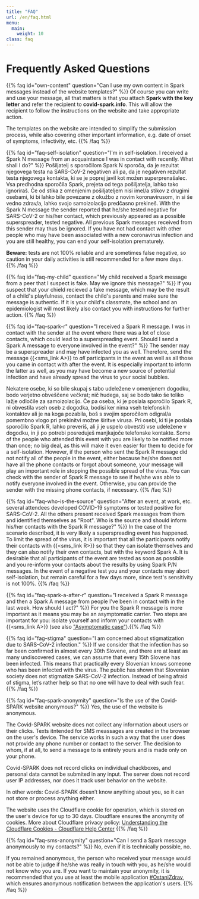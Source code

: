 ```yaml
---
title: "FAQ"
url: /en/faq.html
menu:
  main:
    weight: 10
class: faq
---
```


# Frequently Asked Questions

{{% faq id="own-content" question="Can I use my own content in Spark messages instead of the website templates?" %}}
Of course you can write and use your message, all that matters is that you attach **Spark with the key letter** and refer the recipient to **covid-spark.info**. This will allow the recipient to follow the instructions on the website and take appropriate action.

The templates on the website are intended to simplify the submission process, while also covering other important information, e.g. date of onset of symptoms, infectivity, etc.
{{% /faq %}}

{{% faq id="faq-self-isolation" question="I'm in self-isolation. I received a Spark N message from an acquaintance I was in contact with recently. What shall I do?" %}}
Pošiljatelj s sporočilom Spark N sporoča, da je rezultat njegovega testa na SARS-CoV-2 negativen ali pa, da je negativen rezultat testa njegovega kontakta, ki se je poprej javil kot možen superprenašalec. Vsa predhodna sporočila Spark, prejeta od tega pošiljatelja, lahko tako ignoriraš. Če od stika z omenjenim pošiljateljem nisi imel/a stikov z drugimi osebami, ki bi lahko bile povezane z okužbo z novim koronavirusom, in si še vedno zdrav/a, lahko svojo samoizolacijo predčasno prekineš.
With the Spark N message the sender reported that he/she tested negative for SARS-CoV-2 or his/her contact, which previously appeared as a possible superspreader, tested negative. All previous Spark messages received from this sender may thus be ignored. If you have not had contact with other people who may have been associated with a new coronavirus infection and you are still healthy, you can end your self-isolation prematurely.

**Beware:** tests are not 100% reliable and are sometimes false negative, so caution in your daily activities is still recommended for a few more days.
{{% /faq %}}

{{% faq id="faq-my-child" question="My child received a Spark message from a peer that I suspect is fake. May we ignore this message?" %}}
If you suspect that your chield recieved a fake message, which may be the result of a child's playfulness, contact the child's parents and make sure the message is authentic. If it is your child's classmate, the school and an epidemiologist will most likely also contact you with instructions for further action.
{{% /faq %}}

{{% faq id="faq-spark-r" question="I received a Spark R message. I was in contact with the sender at the event where there was a lot of close contacts, which could lead to a superspreading event. Should I send a Spark A message to everyone involved in the event?" %}}
The sender may be a superspreader and may have infected you as well. Therefore, send the message {{<sms_link A>}} to *all* participants in the event as well as all those you came in contact with after the event. It is especially important to inform the latter as well, as you may have become a new source of potential infection and have already spread the virus to your social bubbles.

Nekatere osebe, ki so bile skupaj s tabo udeležene v omenjenem dogodku, bodo verjetno obveščene večkrat; nič hudega, saj se bodo tako še toliko lažje odločile za samoizolacijo. Če pa oseba, ki je poslala sporočilo Spark R, ni obvestila vseh oseb z dogodka, bodisi ker nima vseh telefonskih kontaktov ali je na koga pozabila, boš s svojim sporočilom odigral/a pomembno vlogo pri prekinitvi možne širitve virusa. Pri osebi, ki ti je poslala sporočilo Spark R, lahko preveriš, ali ji je uspelo obvestiti vse udeležene v dogodku, in ji po potrebi posreduješ manjkajoče telefonske kontakte.
Some of the people who attended this event with you are likely to be notified more than once; no big deal, as this will make it even easier for them to decide for a self-isolation. However, if the person who sent the Spark R message did not notify all of the people in the event, either because he/she does not have all the phone contacts or forgot about someone, your message will play an important role in stopping the possible spread of the virus. You can check with the sender of Spark R message to see if he/she was able to notify everyone involved in the event. Otherwise, you can provide the sender with the missing phone contacts, if necessary.
{{% /faq %}}

{{% faq id="faq-who-is-the-source" question="After an event, at work, etc. several attendees developed COVID-19 symptoms or tested positive for SARS-CoV-2. All the others present received Spark messages from them and identified themselves as \"Root\". Who is the source and should inform his/her contacts with the Spark R message?" %}}
In the case of the scenario described, it is very likely a superspreading event has happened. To limit the spread of the virus, it is important that all the participants notify their contacts with {{<sms_link R>}} so that they can isolate themselves and they can also notify their own contacts, but with the keyword Spark A. It is desirable that all participants of the event are tested as soon as possible and you re-inform your contacts about the results by using Spark P/N messages. In the event of a negative test you and your contacts may abort self-isolation, but remain careful for a few days more, since test's sensitivity is not 100%.
{{% /faq %}}

{{% faq id="faq-spark-a-after-r" question="I received a Spark R message and then a Spark A message from people I’ve been in contact with in the last week. How should I act?" %}}
For you the Spark R message is more important as it means you may be an asymptomatic carrier. Two steps are important for you: isolate yourself and inform your contacts with {{<sms_link A>}} (see also ["Asymptomatic case"](index.html)).{{% /faq %}}

{{% faq id="fag-stigma" question="I am concerned about stigmatization due to SARS-CoV-2 infection." %}}
If we consider that the infection has so far been confirmed in almost every 30th Slovene, and there are at least as many undiscovered cases, we can assume that every 15th Slovene has been infected. This means that practically every Slovenian knows someone who has been infected with the virus. The public has shown that Slovenian society does not stigmatize SARS-CoV-2 infection. Instead of being afraid of stigma, let’s rather help so that no one will have to deal with such fear.
{{% /faq %}}

{{% faq id="faq-spark-anonymity" question="Is the use of the Covid-SPARK website anonymous?" %}}
Yes, the use of the website is anonymous.

The Covid-SPARK website does not collect any information about users or their clicks.
Texts itntended for SMS meassages are created in the browser on the user's device.
The service works in such a way that the user does not provide any phone number or contact to the server.
The decision to whom, if at all, to send a message to is entirely yours and is made only on your phone.

Covid-SPARK does not record clicks on individual chackboxes, and personal data cannot be submited in any input.
The server does not record user IP addresses, nor does it track user behavior on the website.

In other words: Covid-SPARK doesn’t know anything about you, so it can not store or process anything either.

The website uses the Cloudflare cookie for operation, which is stored on the user's device for up to 30 days. Cloudflare ensures the anonymity of cookies. More about Cloudflare privacy policy: [Understanding the Cloudflare Cookies - Cloudflare Help Center](https://support.cloudflare.com/hc/en-us/articles/200170156-Understanding-the-Cloudflare-Cookies#12345682%5D)
{{% /faq %}}

{{% faq id="faq-sms-anonymity" question="Can I send a Spark message anonymously to my contacts?" %}}
No, even if it is technically possible, no.

If you remained anonymous, the person who received your message would not be able to judge if he/she was really in touch with you, as he/she would not know who you are. If you want to maintain your anonymity, it is recommended that you use at least the mobile application [#OstaniZdrav](https://www.gov.si/teme/koronavirus-sars-cov-2/mobilna-aplikacija-ostanizdrav/), which ensures anonymous notification between the application's users.
{{% /faq %}}